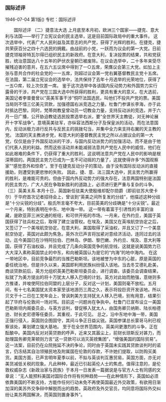 ### 国际述评

1946-07-04
第1版()
专栏：国际述评

　　国际述评
            （二）捷意法大选
    上月底至本月初，欧洲三个国家——捷克、意大利与法国——举行了立宪议会的民主选举，这是目前国际政局中的重大事件。
    这次选举中，代表广大人民利益及其意志的共产党，获得了光辉的胜利。在捷克，捷共荣获百分之四十六选民的拥戴。由战前的小党，一跃而为议会的第一大党。日前捷克领袖哥特瓦尔得已组织民主的新政府。在意大利，复决投票的结果，共和党获胜，统治意国达八十五年的萨伏衣皇朝已被废除。在议会选举中，二十多年来受尽摧残迫害的意共，在五六五议席中得到了一○五席，荣膺议会第三大党。如加上主张与意共合作的社会党的一一五席，则超过议会第一党右翼基督教民主党十五席。在法国，第二届立宪议会的选举中，法共保持了去年十月选举的光荣地位，获得了一五○席，较上次仅差一席。
    鉴于这次选举中各该国内反动势力和外国势力实行露骨的干涉，共产党在三国大选中所获得的胜利，更具有重大的意义。在大选前，美国记者李普曼曾以“英美军事干涉”恫吓法国选民，叫他们不投共产党的票。美国当局则不惜三亿美元贷款，加强德国右派竞选之力量。杜鲁门参谋长李海，亦于此时抵达巴黎。同时，梵蒂岗教皇曾动员一切教会力量，支持反动派的竞选，并于六月一日广播，公开胁迫教徒选民投票选举右派，要“全世界天主教徒，对无神论展开十字军战争”。意境英美驻军，亦纵容法西斯分子及保皇派的活动，而在法意国内，反动派极力进行反共与反民主的挑拨勾当，并集中全力来支持右翼的天主教的党。
    法国的天主教进步党，和意大利的基督教民主党之所以占据议会的第一大党，仅仅是由于外国反动派的干涉，与国内反动派势力的加强活动，而不是由于他们代表人民的利益。然而这些活动并未能减弱法意共产党在人民中的威信，他们在如此艰难的条件下，仍获得了重大的胜利，这说明法意共产党在人民中的影响是根深蒂固的。两国民主势力已成为一支不可动摇的力量了，这就使得许多“外国观察家”“感觉意外和惊奇”。至于在捷克反动分子的策动，由于没有国际反动派的直接援助，则遭受到更悲惨的失败。
    因此，捷、意、法三国大选中，民主势力所赢得的胜利，是难能可贵的。但由于国内外反动势力的强大存在，法意两国特别是法国的民主势力，广大人民在争取新胜利的道路上，必须进行更严重与复杂的斗争。
            （三）英美关系
    本月十日，英国新任驻美大使殷维却配尔勋爵（即前驻苏大使卡尔）于华府首次记者招待会上，曾谈到“英美之间所复发的分歧”，他描述这种分歧是“十分尖锐的分歧”。殷氏所言毫不夸大，目前英美的分歧确是“十分尖锐”。最近一个月来，特别表明在中东、地中海一带。
    这一带有着富于引诱性的丰富的油藏，是欧亚菲三洲交通的枢纽，和可供开拓的市场。一月来，在外约旦，美国于英国获得了驻兵权之后，取得了建立油管权。在埃及，美国又在英埃航空协定之后，又签订了一个美埃航空协定。在意大利，美国取得了采油权，并且又订了一个美意航空协定，英国对此颇为焦急。英外次已声言将加紧对意经济活动，连同过去的活动，迄今美国已在沙特阿拉伯、巴林岛、伊朗、黎巴嫩、外约旦、埃及、意大利等国，获得了石油权益，并且完成了几条向英国竞争的航空线，这就是说美国势力已大大深入素称英国禁止的中东，和向被英国认为是它的“内海”的地中海内。
    在这一带地区中，目前竞争最烈的当推巴勒斯坦。该地被誉为中东的心脏，原是英国的委任统治地，但是许久以来，美国即利用民族纠纷侵入该地。当去冬艾德礼赴美，商谈贷款前后，英方允组织英美巴勒斯坦委员会，进行调查。该委员会调查结果，拟就了为美方提出的将十万犹太人移入巴境的计划。英方对此始而勉强，意继则多方推诿，并唆使阿拉伯同盟的上层分子，反对这一计划，美国则毫不放松。五月间，有十七名美国犹太资本家至该地游历三周之久，表示将投巨资开发该地。所以贝文于十二日在工党年会上，曾讽刺美方支持犹太人移入巴境，别有用意，结果引起了华府与伦敦间一场对骂。目前这一问题尚在争执中。杜鲁门已宣布设立一美国巴勒斯坦内阁委员会，与英方谈判，督促移入犹太人，由国务卿贝纳斯、陆长柏德逊、财长史尼德等任委员，其重视，于此可见。
    总之，沿中东地中海一带，美国正强行侵入，英国则企图固守，其间斗争正日益尖锐。英国参谋总长蒙哥马利已视察该处，筹划建立强大基地。
    至于在全世界范围内，英美间更激烈的斗争，正在酝酿中。美国内反对对英贷款的呼声，近来又其嚣尘上，前财长琼斯反对甚力，而助理国务卿克莱顿则力言“这一贷款可以消灭英镑集团”，“增强美国的国际贸易”。这一法案，目前仍在众院拖延不决的争论，同时由于英国未实践其贷款谈判时的诺言，仍冻结其自治领殖民地及附属国在伦敦的存款，不许她们提取，以防购买美货。美国方面，已声言明年夏季以前，不拟与英谈判互惠贸易，英国方面，亦无对美货减低关税的现象。凡此种种，最近已引起英伦人士的焦虑。值得注意的，是伦敦权威杂志《新政治家与民族》于本月一日发表一篇据说是与官方人士有同感的文章说：“无人能预料美国对国际合作将有何种趋势——在此种情形下，英国如必须依靠美国的不断支持，方能作任何行动未免不再使英国最近外交政策，有欲用日渐加深的美苏外交争辩中解脱而出的趋势。英政府及外交官员，均同意将国际外交纠纷让美苏两国解决，而英国则置身事外”。
